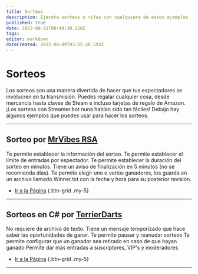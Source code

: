 ```yaml
---
title: Sorteos
description: Ejecuta sorteos o rifas con cualquiera de estos ejemplos
published: true
date: 2022-08-31T00:40:30.220Z
tags: 
editor: markdown
dateCreated: 2022-08-09T03:55:48.593Z
---
```


# Sorteos

Los sorteos son una manera divertida de hacer que tus espectadores se involucren en tu transmisión. Puedes regalar cualquier cosa, desde mercancía hasta claves de Steam e incluso tarjetas de regalo de Amazon. ¡Los sorteos con Streamer.bot nuna habían sido tan fáciles! Debajo hay algunos ejemplos que puedes usar para hacer los sorteos.

---

## Sorteo por [MrVibes RSA](www.twitch.tv/mrvibes_rsa)

Te permite establecer la información del sorteo. Te permite establecer el límite de entradas por espectador. Te permite establecer la duración del sorteo en minutos. Tiene un aviso de finalización en 5 minutos (no se recomienda días). Te permite elegir uno o varios ganadores, los guarda en un archivo llamado Winner.txt con la fecha y hora para su posterior revisión.

- [ Ir a la Página](/en/extensions/giveaways/giveaway-timed)
{.btn-grid .my-5}


---

## Sorteos en C# por [TerrierDarts](https://www.twitch.tv/TerrierDarts)

No requiere de archivo de texto. Tiene un mensaje temporizado que hace saber las oportunidades de ganar. Te permite pausar y reanudar sorteos Te permite configurar que un ganador sea retirado en caso de que hayan ganado Permite dar más entradas a suscriptores, VIP's y moderadores

- [Ir a la Página](/en/extensions/giveaways/giveaway-csharp)
{.btn-grid .my-5}

---

